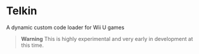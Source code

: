 # Telkin
A dynamic custom code loader for Wii U games

> **Warning**
> This is highly experimental and very early in development at this time.
